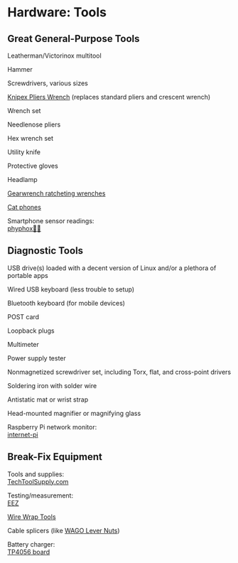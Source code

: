 # Hardware: Tools

## Great General-Purpose Tools

Leatherman/Victorinox multitool

Hammer

Screwdrivers, various sizes

[Knipex Pliers Wrench](https://www.knipex.com/products/pipe-wrenches-and-water-pump-pliers/pliers-wrenches-pliers-and-a-wrench-in-a-single-tool) (replaces standard pliers and crescent wrench)

Wrench set

Needlenose pliers

Hex wrench set

Utility knife

Protective gloves

Headlamp

[Gearwrench ratcheting wrenches](https://www.gearwrench.com/all-tools/wrenches)

[Cat phones](https://www.catphones.com/)

Smartphone sensor readings:  
[phyphox🍎🤖](https://phyphox.org/)

## Diagnostic Tools

USB drive(s) loaded with a decent version of Linux and/or a plethora of portable apps

Wired USB keyboard (less trouble to setup)

Bluetooth keyboard (for mobile devices)

POST card

Loopback plugs

Multimeter

Power supply tester

Nonmagnetized screwdriver set, including Torx, flat, and cross-point drivers

Soldering iron with solder wire

Antistatic mat or wrist strap

Head-mounted magnifier or magnifying glass

Raspberry Pi network monitor:  
[internet-pi](https://github.com/geerlingguy/internet-pi)

## Break-Fix Equipment

Tools and supplies:  
[TechToolSupply.com](https://www.techtoolsupply.com/default.asp)

Testing/measurement:  
[EEZ](https://www.envox.eu/)

[Wire Wrap Tools](https://www.specialized.net/tools/wire-wrap-tools.html)

Cable splicers (like [WAGO Lever Nuts](https://www.wago.com/us/lp-221))

Battery charger:  
[TP4056 board](https://www.digikey.com/htmldatasheets/production/2049110/0/0/1/tp4056.html)
